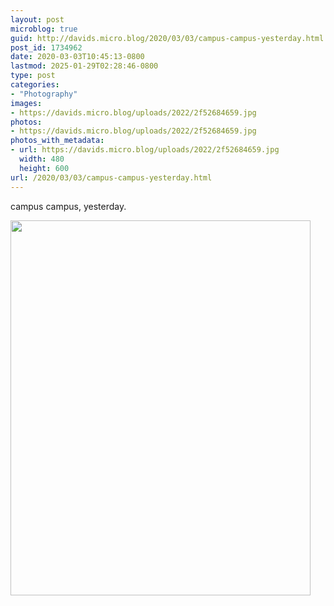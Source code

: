 ```yaml
---
layout: post
microblog: true
guid: http://davids.micro.blog/2020/03/03/campus-campus-yesterday.html
post_id: 1734962
date: 2020-03-03T10:45:13-0800
lastmod: 2025-01-29T02:28:46-0800
type: post
categories:
- "Photography"
images:
- https://davids.micro.blog/uploads/2022/2f52684659.jpg
photos:
- https://davids.micro.blog/uploads/2022/2f52684659.jpg
photos_with_metadata:
- url: https://davids.micro.blog/uploads/2022/2f52684659.jpg
  width: 480
  height: 600
url: /2020/03/03/campus-campus-yesterday.html
---
```

campus campus, yesterday.

<img src="/uploads/2022/2f52684659.jpg" width="480" height="600" alt="">
